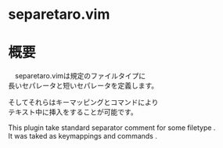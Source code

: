 separetaro.vim
=========

# 概要

　separetaro.vimは規定のファイルタイプに  
長いセパレータと短いセパレータを定義します。  

そしてそれらはキーマッピングとコマンドにより  
テキスト中に挿入をすることが可能です。

 This plugin take standard separator comment for some filetype .  
It was taked as keymappings and commands .
